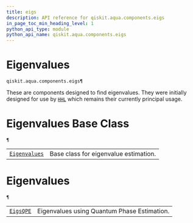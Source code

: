 ```yaml
---
title: eigs
description: API reference for qiskit.aqua.components.eigs
in_page_toc_min_heading_level: 1
python_api_type: module
python_api_name: qiskit.aqua.components.eigs
---
```


<span id="module-qiskit.aqua.components.eigs" />

<span id="qiskit-aqua-components-eigs" />

# Eigenvalues

<span id="module-qiskit.aqua.components.eigs" />

`qiskit.aqua.components.eigs¶`

These are components designed to find eigenvalues. They were initially designed for use by [`HHL`](qiskit.aqua.algorithms.HHL#qiskit.aqua.algorithms.HHL "qiskit.aqua.algorithms.HHL") which remains their currently principal usage.

# Eigenvalues Base Class

<span id="module-qiskit.aqua.components.eigs" />

`¶`

|                                                                                                                                            |                                       |
| ------------------------------------------------------------------------------------------------------------------------------------------ | ------------------------------------- |
| [`Eigenvalues`](qiskit.aqua.components.eigs.Eigenvalues#qiskit.aqua.components.eigs.Eigenvalues "qiskit.aqua.components.eigs.Eigenvalues") | Base class for eigenvalue estimation. |

# Eigenvalues

<span id="module-qiskit.aqua.components.eigs" />

`¶`

|                                                                                                                            |                                             |
| -------------------------------------------------------------------------------------------------------------------------- | ------------------------------------------- |
| [`EigsQPE`](qiskit.aqua.components.eigs.EigsQPE#qiskit.aqua.components.eigs.EigsQPE "qiskit.aqua.components.eigs.EigsQPE") | Eigenvalues using Quantum Phase Estimation. |

